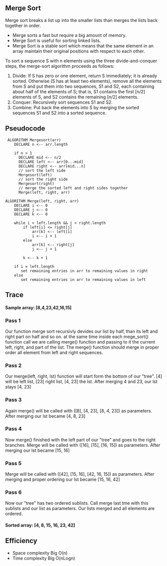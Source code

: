 ## Merge Sort
Merge sort breaks a list up into the smaller lists than merges the lists back together in order.

* Merge sorts a fast but require a big amount of memory.
* Merge Sort is useful for sorting linked lists.
* Merge Sort is a stable sort which means that the same element in an array maintain their original positions with respect to each other.

To sort a sequence S with n elements using the three divide-and-conquer steps, the merge-sort algorithm proceeds as follows:
1. Divide: If S has zero or one element, return S immediately; it is already sorted. Otherwise (S has at least two elements), remove all the elements from S and put them into two sequences, S1 and S2, each containing about half of the elements of S; that is, S1 contains the first [n/2] elements of S, and S2 contains the remaining [n/2] elements.
2. Conquer: Recursively sort sequences S1 and S2.
3. Combine: Put back the elements into S by merging the sorted sequences S1
and S2 into a sorted sequence.

## Pseudocode

```
 ALGORITHM Mergesort(arr)
    DECLARE n <-- arr.length

    if n > 1
      DECLARE mid <-- n/2
      DECLARE left <-- arr[0...mid]
      DECLARE right <-- arr[mid...n]
      // sort the left side
      Mergesort(left)
      // sort the right side
      Mergesort(right)
      // merge the sorted left and right sides together
      Merge(left, right, arr)

ALGORITHM Merge(left, right, arr)
    DECLARE i <-- 0
    DECLARE j <-- 0
    DECLARE k <-- 0

    while i < left.length && j < right.length
        if left[i] <= right[j]
            arr[k] <-- left[i]
            i <-- i + 1
        else
            arr[k] <-- right[j]
            j <-- j + 1

        k <-- k + 1

    if i = left.length
       set remaining entries in arr to remaining values in right
    else
       set remaining entries in arr to remaining values in left

```

## Trace
#### Sample array: [8,4,23,42,16,15]

### Pass 1

Our function merge sort recursivly devides our list by half, than its left and right part on half and so on. at the same time inside each mege_sort() function call we are calling merge() function and passing to it the current left, right, and part of the list. The merge() function should merge in proper order all element from left and right sequences.



### Pass 2

Our merge(left, right, lst) function will start form the bottom of our "tree". [4] will be left list, [23] right list, [4, 23] the lst.
After merging 4 and 23, our lst stays [4, 23]



### Pass 3

Again merge() will be called with ([8], [4, 23], [8, 4, 23]) as parameters. After merging our lst became [4, 8, 23]


### Pass 4

Now merge() finished with the left part of our "tree" and goes to the right branches.
Merge will be called with ([16], [15], [16, 15]) as parameters. After merging our lst became [15, 16]


### Pass 5

Merge will be called with ([42], [15, 16], [42, 16, 15]) as parameters. After merging and proper ordering our lst became [15, 16, 42]

### Pass 6

Now our "tree" has two ordered sublists. Call merge last tme with this sublists and our list as parameters. Our lists merged and all elements are ordered.



#### Sorted array: [4, 8, 15, 16, 23, 42]

## Efficiency
* Space complexity Big O(n)
* Time complexity Big O(nLogn)
